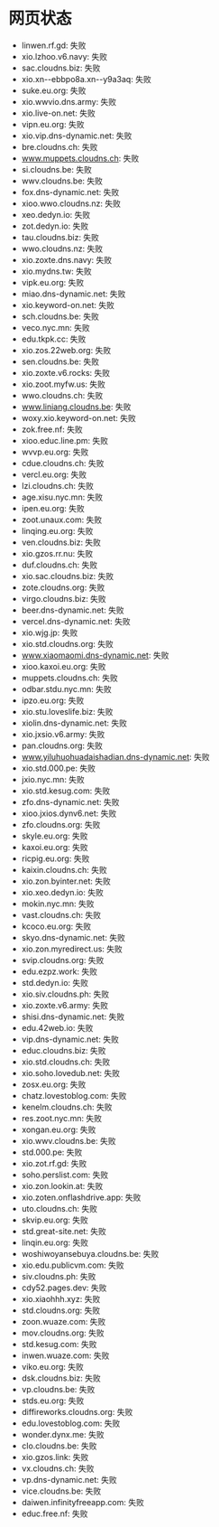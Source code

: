 # 网页状态
- linwen.rf.gd: 失败
- xio.lzhoo.v6.navy: 失败
- sac.cloudns.biz: 失败
- xio.xn--ebbpo8a.xn--y9a3aq: 失败
- suke.eu.org: 失败
- xio.wwvio.dns.army: 失败
- xio.live-on.net: 失败
- vipn.eu.org: 失败
- xio.vip.dns-dynamic.net: 失败
- bre.cloudns.ch: 失败
- www.muppets.cloudns.ch: 失败
- si.cloudns.be: 失败
- wwv.cloudns.be: 失败
- fox.dns-dynamic.net: 失败
- xioo.wwo.cloudns.nz: 失败
- xeo.dedyn.io: 失败
- zot.dedyn.io: 失败
- tau.cloudns.biz: 失败
- wwo.cloudns.nz: 失败
- xio.zoxte.dns.navy: 失败
- xio.mydns.tw: 失败
- vipk.eu.org: 失败
- miao.dns-dynamic.net: 失败
- xio.keyword-on.net: 失败
- sch.cloudns.be: 失败
- veco.nyc.mn: 失败
- edu.tkpk.cc: 失败
- xio.zos.22web.org: 失败
- sen.cloudns.be: 失败
- xio.zoxte.v6.rocks: 失败
- xio.zoot.myfw.us: 失败
- wwo.cloudns.ch: 失败
- www.liniang.cloudns.be: 失败
- woxy.xio.keyword-on.net: 失败
- zok.free.nf: 失败
- xioo.educ.line.pm: 失败
- wvvp.eu.org: 失败
- cdue.cloudns.ch: 失败
- vercl.eu.org: 失败
- lzi.cloudns.ch: 失败
- age.xisu.nyc.mn: 失败
- ipen.eu.org: 失败
- zoot.unaux.com: 失败
- linqing.eu.org: 失败
- ven.cloudns.biz: 失败
- xio.gzos.rr.nu: 失败
- duf.cloudns.ch: 失败
- xio.sac.cloudns.biz: 失败
- zote.cloudns.org: 失败
- virgo.cloudns.biz: 失败
- beer.dns-dynamic.net: 失败
- vercel.dns-dynamic.net: 失败
- xio.wjg.jp: 失败
- xio.std.cloudns.org: 失败
- www.xiaomaomi.dns-dynamic.net: 失败
- xioo.kaxoi.eu.org: 失败
- muppets.cloudns.ch: 失败
- odbar.stdu.nyc.mn: 失败
- ipzo.eu.org: 失败
- xio.stu.loveslife.biz: 失败
- xiolin.dns-dynamic.net: 失败
- xio.jxsio.v6.army: 失败
- pan.cloudns.org: 失败
- www.yiluhuohuadaishadian.dns-dynamic.net: 失败
- xio.std.000.pe: 失败
- jxio.nyc.mn: 失败
- xio.std.kesug.com: 失败
- zfo.dns-dynamic.net: 失败
- xioo.jxios.dynv6.net: 失败
- zfo.cloudns.org: 失败
- skyle.eu.org: 失败
- kaxoi.eu.org: 失败
- ricpig.eu.org: 失败
- kaixin.cloudns.ch: 失败
- xio.zon.byinter.net: 失败
- xio.xeo.dedyn.io: 失败
- mokin.nyc.mn: 失败
- vast.cloudns.ch: 失败
- kcoco.eu.org: 失败
- skyo.dns-dynamic.net: 失败
- xio.zon.myredirect.us: 失败
- svip.cloudns.org: 失败
- edu.ezpz.work: 失败
- std.dedyn.io: 失败
- xio.siv.cloudns.ph: 失败
- xio.zoxte.v6.army: 失败
- shisi.dns-dynamic.net: 失败
- edu.42web.io: 失败
- vip.dns-dynamic.net: 失败
- educ.cloudns.biz: 失败
- xio.std.cloudns.ch: 失败
- xio.soho.lovedub.net: 失败
- zosx.eu.org: 失败
- chatz.lovestoblog.com: 失败
- kenelm.cloudns.ch: 失败
- res.zoot.nyc.mn: 失败
- xongan.eu.org: 失败
- xio.wwv.cloudns.be: 失败
- std.000.pe: 失败
- xio.zot.rf.gd: 失败
- soho.perslist.com: 失败
- xio.zon.lookin.at: 失败
- xio.zoten.onflashdrive.app: 失败
- uto.cloudns.ch: 失败
- skvip.eu.org: 失败
- std.great-site.net: 失败
- linqin.eu.org: 失败
- woshiwoyansebuya.cloudns.be: 失败
- xio.edu.publicvm.com: 失败
- siv.cloudns.ph: 失败
- cdy52.pages.dev: 失败
- xio.xiaohhh.xyz: 失败
- std.cloudns.org: 失败
- zoon.wuaze.com: 失败
- mov.cloudns.org: 失败
- std.kesug.com: 失败
- inwen.wuaze.com: 失败
- viko.eu.org: 失败
- dsk.cloudns.biz: 失败
- vp.cloudns.be: 失败
- stds.eu.org: 失败
- diffireworks.cloudns.org: 失败
- edu.lovestoblog.com: 失败
- wonder.dynx.me: 失败
- clo.cloudns.be: 失败
- xio.gzos.link: 失败
- vx.cloudns.ch: 失败
- vp.dns-dynamic.net: 失败
- vice.cloudns.be: 失败
- daiwen.infinityfreeapp.com: 失败
- educ.free.nf: 失败
